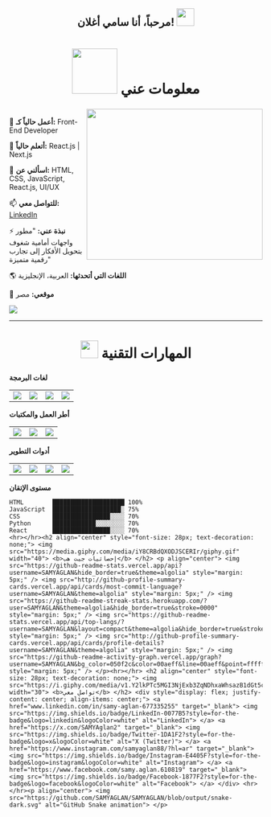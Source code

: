 <h2 align="center"> مرحباً، أنا سامي أغلان! <img src="https://github.com/TheDudeThatCode/TheDudeThatCode/blob/master/Assets/Hi.gif" width="35" /></h2>

<h2 display="flex" align="center" justify-content=center" style="font-size: 28px; text-decoration: none;">
  <img src="https://i.giphy.com/media/v1.Y2lkPTc5MGI3NjExbDJkbHIweGdscXFmYW1hdDQyM3NwN3U1dHg0ZWpyYmEzcDJ0anQ4OSZlcD12MV9pbnRlcm5hbF9naWZfYnlfaWQmY3Q9Zw/L1R1tvI9svkIWwpVYr/giphy.gif" width="90">
  <b>معلومات عني</b>
</h2>
<div>
<img display="flex" align="right" justify-content="flex-end" width="350" height="300" src="https://user-images.githubusercontent.com/74038190/212750996-938b257b-266c-45a7-9af7-655341c0f58b.gif">

<p align="left">
  <br>
  🔭 <strong>أعمل حالياً كـ:</strong> Front-End Developer
  
  🌱 <strong>أتعلم حالياً:</strong> React.js | Next.js
  
  💬 <strong>اسألني عن:</strong> HTML, CSS, JavaScript, React.js, UI/UX
  
  📫 <strong>للتواصل معي:</strong> [LinkedIn](www.linkedin.com/in/samy-aglan-677335255)
  
  ⚡ <strong>نبذة عني:</strong> "مطور واجهات أمامية شغوف بتحويل الأفكار إلى تجارب رقمية متميزة"
  
  🌎 <strong>اللغات التي أتحدثها:</strong> العربية، الإنجليزية
  
  📍 <strong>موقعي:</strong> مصر
  <br>
  
  ![](https://komarev.com/ghpvc/?username=SAMYAGLAN&style=for-the-badge&label=زيارات+البروفايل)
</p>
</div>
<hr></hr>

<h2 align="center" style="font-size: 28px; text-decoration: none;">
  <img src="https://user-images.githubusercontent.com/74038190/212284087-bbe7e430-757e-4901-90bf-4cd2ce3e1852.gif" width="35">
  <b>المهارات التقنية</b>
</h2>

**لغات البرمجة**
<table>
    <tr>
        <td><img src="https://img.shields.io/badge/html5-%23E34F26.svg?style=for-the-badge&logo=html5&logoColor=white"/></td>
        <td><img src="https://img.shields.io/badge/css-%231572B6.svg?style=for-the-badge&logo=css3&logoColor=white"/></td>
        <td><img src="https://img.shields.io/badge/javascript%20-%23323330.svg?&style=for-the-badge&logo=javascript&logoColor=%23F7DF1E"/></td>
        <td><img src="https://img.shields.io/badge/python-%233776AB.svg?style=for-the-badge&logo=python&logoColor=white"/></td>
    </tr>
</table>

**أطر العمل والمكتبات**
<table>
    <tr>
        <td><img src="https://img.shields.io/badge/react%20-%2320232a.svg?&style=for-the-badge&logo=react&logoColor=%2361DAFB"></td>
        <td><img src="https://img.shields.io/badge/Tailwind_CSS-38B2AC?style=for-the-badge&logo=tailwind-css&logoColor=white"></td>
        <td><img src="https://img.shields.io/badge/next.js-000000?style=for-the-badge&logo=nextdotjs&logoColor=white"/></td>
    </tr>
</table>

**أدوات التطوير**
<table>
    <tr>
        <td><img src="https://img.shields.io/badge/git-%23F05033.svg?style=for-the-badge&logo=git&logoColor=white"></td>
        <td><img src="https://img.shields.io/badge/github-%23121011.svg?style=for-the-badge&logo=github&logoColor=white"></td>
        <td><img src="https://img.shields.io/badge/VSCode-0078D4?style=for-the-badge&logo=visual%20studio%20code&logoColor=white"/></td>
        <td><img src="https://img.shields.io/badge/npm-CB3837?style=for-the-badge&logo=npm&logoColor=white"/></td>
    </tr>
</table>

**مستوى الإتقان**
```text
HTML        ████████████████████ 100%
JavaScript  ███████████████████░ 75%
CSS         ████████████████░░░░ 70%
Python      ████████████░░░░░░░░ 70%
React       ████████████████░░░░ 70%
<hr></hr><h2 align="center" style="font-size: 28px; text-decoration: none;"> <img src="https://media.giphy.com/media/iY8CRBdQXODJSCERIr/giphy.gif" width="40"> <b>إحصائيات جيت هب</b> </h2> <p align="center"> <img src="https://github-readme-stats.vercel.app/api?username=SAMYAGLAN&hide_border=true&theme=algolia" style="margin: 5px;" /> <img src="http://github-profile-summary-cards.vercel.app/api/cards/most-commit-language?username=SAMYAGLAN&theme=algolia" style="margin: 5px;" /> <img src="https://github-readme-streak-stats.herokuapp.com/?user=SAMYAGLAN&theme=algolia&hide_border=true&stroke=0000" style="margin: 5px;" /> <img src="https://github-readme-stats.vercel.app/api/top-langs/?username=SAMYAGLAN&layout=compact&theme=algolia&hide_border=true&stroke=0000" style="margin: 5px;" /> <img src="http://github-profile-summary-cards.vercel.app/api/cards/profile-details?username=SAMYAGLAN&theme=algolia" style="margin: 5px;" /> <img src="https://github-readme-activity-graph.vercel.app/graph?username=SAMYAGLAN&bg_color=050f2c&color=00aeff&line=00aeff&point=ffffff&area=true&hide_border=true" style="margin: 5px;" /> </p><hr></hr> <h2 align="center" style="font-size: 28px; text-decoration: none;"> <img src="https://i.giphy.com/media/v1.Y2lkPTc5MGI3NjExb3ZqNDhxaWhsazB1dGt5cnp0MjF6ZDJkMmp1YWQ0ZG5xamlqNW9oNiZlcD12MV9pbnRlcm5hbF9naWZfYnlfaWQmY3Q9Zw/du3J3cXyzhj75IOgvA/giphy.gif" width="30"> <b>تواصل معي</b> </h2> <div style="display: flex; justify-content: center; align-items: center;"> <a href="www.linkedin.com/in/samy-aglan-677335255" target="_blank"> <img src="https://img.shields.io/badge/LinkedIn-0077B5?style=for-the-badge&logo=linkedin&logoColor=white" alt="LinkedIn"> </a> <a href="https://x.com/SAMYAglan2" target="_blank"> <img src="https://img.shields.io/badge/Twitter-1DA1F2?style=for-the-badge&logo=x&logoColor=white" alt="X (Twitter)"> </a> <a href="https://www.instagram.com/samyaglan88/?hl=ar" target="_blank"> <img src="https://img.shields.io/badge/Instagram-E4405F?style=for-the-badge&logo=instagram&logoColor=white" alt="Instagram"> </a> <a href="https://www.facebook.com/samy.aglan.610819" target="_blank"> <img src="https://img.shields.io/badge/Facebook-1877F2?style=for-the-badge&logo=facebook&logoColor=white" alt="Facebook"> </a> </div> <hr></hr><p align="center"> <img src="https://github.com/SAMYAGLAN/SAMYAGLAN/blob/output/snake-dark.svg" alt="GitHub Snake animation"> </p> 
